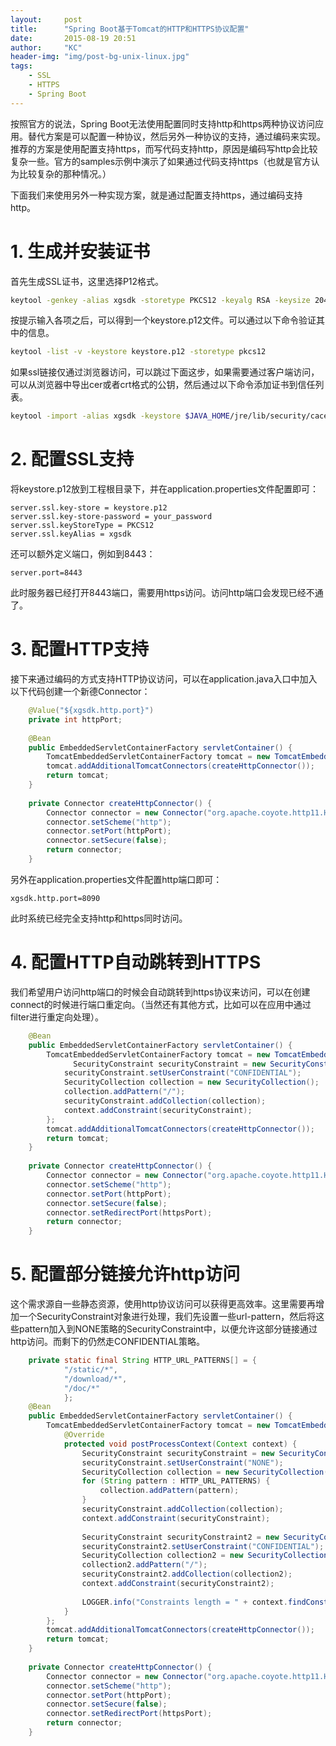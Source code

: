 ```yaml
---
layout:     post
title:      "Spring Boot基于Tomcat的HTTP和HTTPS协议配置"
date:       2015-08-19 20:51
author:     "KC"
header-img: "img/post-bg-unix-linux.jpg"
tags:
    - SSL
    - HTTPS
    - Spring Boot
---
```


按照官方的说法，Spring Boot无法使用配置同时支持http和https两种协议访问应用。替代方案是可以配置一种协议，然后另外一种协议的支持，通过编码来实现。推荐的方案是使用配置支持https，而写代码支持http，原因是编码写http会比较复杂一些。官方的samples示例中演示了如果通过代码支持https（也就是官方认为比较复杂的那种情况。）

下面我们来使用另外一种实现方案，就是通过配置支持https，通过编码支持http。

# 1. 生成并安装证书

首先生成SSL证书，这里选择P12格式。

```sh
keytool -genkey -alias xgsdk -storetype PKCS12 -keyalg RSA -keysize 2048 -keystore keystore.p12 -validity 3650
```
	
按提示输入各项之后，可以得到一个keystore.p12文件。可以通过以下命令验证其中的信息。

```sh
keytool -list -v -keystore keystore.p12 -storetype pkcs12
```

如果ssl链接仅通过浏览器访问，可以跳过下面这步，如果需要通过客户端访问，可以从浏览器中导出cer或者crt格式的公钥，然后通过以下命令添加证书到信任列表。

```sh
keytool -import -alias xgsdk -keystore $JAVA_HOME/jre/lib/security/cacerts -file xgsdk.com.crt
```

# 2. 配置SSL支持

将keystore.p12放到工程根目录下，并在application.properties文件配置即可：

```properties
server.ssl.key-store = keystore.p12
server.ssl.key-store-password = your_password
server.ssl.keyStoreType = PKCS12
server.ssl.keyAlias = xgsdk
```
	
还可以额外定义端口，例如到8443：

```properties
server.port=8443
```
	
此时服务器已经打开8443端口，需要用https访问。访问http端口会发现已经不通了。

# 3. 配置HTTP支持

接下来通过编码的方式支持HTTP协议访问，可以在application.java入口中加入以下代码创建一个新德Connector：

```java
	@Value("${xgsdk.http.port}")
    private int httpPort;
    
	@Bean
    public EmbeddedServletContainerFactory servletContainer() {
        TomcatEmbeddedServletContainerFactory tomcat = new TomcatEmbeddedServletContainerFactory();
        tomcat.addAdditionalTomcatConnectors(createHttpConnector());
        return tomcat;
    }
    
    private Connector createHttpConnector() {
        Connector connector = new Connector("org.apache.coyote.http11.Http11NioProtocol");
        connector.setScheme("http");
        connector.setPort(httpPort);
        connector.setSecure(false);
        return connector;
    }
```
    
另外在application.properties文件配置http端口即可：

```properties
xgsdk.http.port=8090
```
	
此时系统已经完全支持http和https同时访问。

# 4. 配置HTTP自动跳转到HTTPS

我们希望用户访问http端口的时候会自动跳转到https协议来访问，可以在创建connect的时候进行端口重定向。（当然还有其他方式，比如可以在应用中通过filter进行重定向处理）。

```java
	@Bean
    public EmbeddedServletContainerFactory servletContainer() {
        TomcatEmbeddedServletContainerFactory tomcat = new TomcatEmbeddedServletContainerFactory() {
        	  SecurityConstraint securityConstraint = new SecurityConstraint();
            securityConstraint.setUserConstraint("CONFIDENTIAL");
            SecurityCollection collection = new SecurityCollection();
            collection.addPattern("/");
            securityConstraint.addCollection(collection);
            context.addConstraint(securityConstraint);
        };
        tomcat.addAdditionalTomcatConnectors(createHttpConnector());
        return tomcat;
    }
    
    private Connector createHttpConnector() {
        Connector connector = new Connector("org.apache.coyote.http11.Http11NioProtocol");
        connector.setScheme("http");
        connector.setPort(httpPort);
        connector.setSecure(false);
        connector.setRedirectPort(httpsPort);
        return connector;
    }
```
    
# 5. 配置部分链接允许http访问

这个需求源自一些静态资源，使用http协议访问可以获得更高效率。这里需要再增加一个SecurityConstraint对象进行处理，我们先设置一些url-pattern，然后将这些pattern加入到NONE策略的SecurityConstraint中，以便允许这部分链接通过http访问。而剩下的仍然走CONFIDENTIAL策略。

```java
	private static final String HTTP_URL_PATTERNS[] = {
            "/static/*", 
            "/download/*", 
            "/doc/*"
            };
	@Bean
    public EmbeddedServletContainerFactory servletContainer() {
        TomcatEmbeddedServletContainerFactory tomcat = new TomcatEmbeddedServletContainerFactory() {
            @Override
            protected void postProcessContext(Context context) {
                SecurityConstraint securityConstraint = new SecurityConstraint();
                securityConstraint.setUserConstraint("NONE");
                SecurityCollection collection = new SecurityCollection();
                for (String pattern : HTTP_URL_PATTERNS) {
                    collection.addPattern(pattern);
                }
                securityConstraint.addCollection(collection);
                context.addConstraint(securityConstraint);
                
                SecurityConstraint securityConstraint2 = new SecurityConstraint();
                securityConstraint2.setUserConstraint("CONFIDENTIAL");
                SecurityCollection collection2 = new SecurityCollection();
                collection2.addPattern("/");
                securityConstraint2.addCollection(collection2);
                context.addConstraint(securityConstraint2);
                
                LOGGER.info("Constraints length = " + context.findConstraints().length);
            }
        };
        tomcat.addAdditionalTomcatConnectors(createHttpConnector());
        return tomcat;
    }
    
    private Connector createHttpConnector() {
        Connector connector = new Connector("org.apache.coyote.http11.Http11NioProtocol");
        connector.setScheme("http");
        connector.setPort(httpPort);
        connector.setSecure(false);
        connector.setRedirectPort(httpsPort);
        return connector;
    }
```